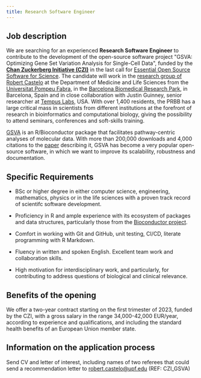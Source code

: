 ```yaml
---
title: Research Software Engineer
---
```


## Job description

We are searching for an experienced **Research Software Engineer** to contribute to the development of the open-source software project "GSVA: Optimizing Gene Set Variation Analysis for Single-Cell Data", funded by the [**Chan Zuckerberg Initiative (CZI)**](https://chanzuckerberg.com) in the last call for [Essential Open Source Software for Science](https://chanzuckerberg.com/eoss/proposals/gsva-optimizing-gene-set-variation-analysis-for-single-cell-data). The candidate will work in the [research group of Robert Castelo](https://functionalgenomics.upf.edu) at the Department of Medicine and Life Sciences from the [Universitat Pompeu Fabra](https://www.upf.edu), in the [Barcelona Biomedical Research Park](https://prbb.org), in Barcelona, Spain and in close collaboration with Justin Guinney, senior researcher at [Tempus Labs](https://www.tempus.com), USA. With over 1,400 residents, the PRBB has a large critical mass in scientists from different institutions at the forefront of research in bioinformatics and computational biology, giving the possibility to attend seminars, conferences and soft-skills training.

[GSVA](https://bioconductor.org/packages/GSVA) is an R/Bioconductor package that facilitates pathway-centric analyses of molecular data. With more than 200,000 downloads and 4,000 citations to the [paper](https://doi.org/10.1186/1471-2105-14-7) describing it, GSVA has become a very popular open-source software, in which we want to improve its scalability, robustness and documentation.

## Specific Requirements

* BSc or higher degree in either computer science, engineering, mathematics, physics or in the life sciences with a proven track record of scientifc software development.

* Proficiency in R and ample experience with its ecosystem of packages and data structures, particularly those from the [Bioconductor project](https://bioconductor.org).

* Comfort in working with Git and GitHub, unit testing, CI/CD, literate programming with R Markdown.

* Fluency in written and spoken English. Excellent team work and collaboration skills.

* High motivation for interdisciplinary work, and particularly, for contributing to address questions of biological and clinical relevance.

## Benefits of the opening

We offer a two-year contract starting on the first trimester of 2023, funded by the CZI, with a gross salary in the range 34,000-42,000 EUR/year, according to experience and qualifications, and including the standard health benefits of an European Union member state.

## Information on the application process

Send CV and letter of interest, including names of two referees that could send a recommendation letter to robert.castelo@upf.edu (REF: CZI_GSVA)
